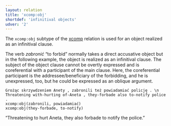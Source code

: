 ```yaml
---
layout: relation
title: 'xcomp:obj'
shortdef: 'infinitival objects'
udver: '2'
---
```


The `xcomp:obj` subtype of the [xcomp]() relation is used for an object realized as an infinitival clause.

The verb _zabronić_ “to forbid” normally takes a direct accusative object but in the following
example, the object is realized as an infinitival clause. The subject of the object clause
cannot be overtly expressed and is coreferential with a participant of the main clause.
Here, the coreferential participant is the addressee/beneficiary of the forbidding, and he is
unexpressed, too, but he could be expressed as an oblique argument.

~~~ sdparse
Grożąc skrzywdzeniem Anety , zabronili też powiadamiać policję . \n Threatening with-hurting of-Aneta , they-forbade also to-notify police .
xcomp:obj(zabronili, powiadamiać)
xcomp:obj(they-forbade, to-notify)
~~~

“Threatening to hurt Aneta, they also forbade to notify the police.”

<!-- Interlanguage links updated Po lis 14 15:35:46 CET 2022 -->
